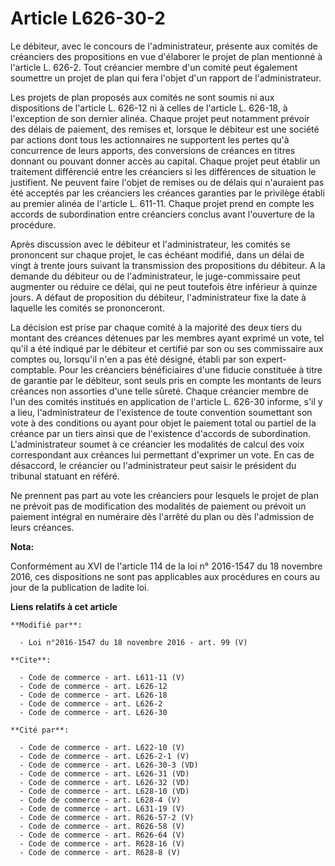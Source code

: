 # Article L626-30-2

Le débiteur, avec le concours de l'administrateur, présente aux comités de créanciers des propositions en vue d'élaborer le
projet de plan mentionné à l'article L. 626-2. Tout créancier membre d'un comité peut également soumettre un projet de plan
qui fera l'objet d'un rapport de l'administrateur. 

Les projets de plan proposés aux comités ne sont soumis ni aux dispositions de l'article L. 626-12 ni à celles de l'article
L. 626-18, à l'exception de son dernier alinéa. Chaque projet peut notamment prévoir des délais de paiement, des remises et,
lorsque le débiteur est une société par actions dont tous les actionnaires ne supportent les pertes qu'à concurrence de leurs
apports, des conversions de créances en titres donnant ou pouvant donner accès au capital. Chaque projet peut établir un
traitement différencié entre les créanciers si les différences de situation le justifient. Ne peuvent faire l'objet de
remises ou de délais qui n'auraient pas été acceptés par les créanciers les créances garanties par le privilège établi au
premier alinéa de l'article L. 611-11. Chaque projet prend en compte les accords de subordination entre créanciers conclus
avant l'ouverture de la procédure. 

Après discussion avec le débiteur et l'administrateur, les comités se prononcent sur chaque projet, le cas échéant modifié,
dans un délai de vingt à trente jours suivant la transmission des propositions du débiteur. A la demande du débiteur ou de
l'administrateur, le juge-commissaire peut augmenter ou réduire ce délai, qui ne peut toutefois être inférieur à quinze
jours. A défaut de proposition du débiteur, l'administrateur fixe la date à laquelle les comités se prononceront. 

La décision est prise par chaque comité à la majorité des deux tiers du montant des créances détenues par les membres ayant
exprimé un vote, tel qu'il a été indiqué par le débiteur et certifié par son ou ses commissaire aux comptes ou, lorsqu'il
n'en a pas été désigné, établi par son expert-comptable. Pour les créanciers bénéficiaires d'une fiducie constituée à titre
de garantie par le débiteur, sont seuls pris en compte les montants de leurs créances non assorties d'une telle sûreté.
Chaque créancier membre de l'un des comités institués en application de l'article L. 626-30 informe, s'il y a lieu,
l'administrateur de l'existence de toute convention soumettant son vote à des conditions ou ayant pour objet le paiement
total ou partiel de la créance par un tiers ainsi que de l'existence d'accords de subordination. L'administrateur soumet à ce
créancier les modalités de calcul des voix correspondant aux créances lui permettant d'exprimer un vote. En cas de désaccord,
le créancier ou l'administrateur peut saisir le président du tribunal statuant en référé. 

Ne prennent pas part au vote les créanciers pour lesquels le projet de plan ne prévoit pas de modification des modalités de
paiement ou prévoit un paiement intégral en numéraire dès l'arrêté du plan ou dès l'admission de leurs créances.

**Nota:**

Conformément au XVI de l'article 114 de la loi n° 2016-1547 du 18 novembre 2016, ces dispositions ne sont pas applicables aux
procédures en cours au jour de la publication de ladite loi.

**Liens relatifs à cet article**

	**Modifié par**:

	  - Loi n°2016-1547 du 18 novembre 2016 - art. 99 (V)

	**Cite**:

	  - Code de commerce - art. L611-11 (V)
	  - Code de commerce - art. L626-12
	  - Code de commerce - art. L626-18
	  - Code de commerce - art. L626-2
	  - Code de commerce - art. L626-30

	**Cité par**:

	  - Code de commerce - art. L622-10 (V)
	  - Code de commerce - art. L626-2-1 (V)
	  - Code de commerce - art. L626-30-3 (VD)
	  - Code de commerce - art. L626-31 (VD)
	  - Code de commerce - art. L626-32 (VD)
	  - Code de commerce - art. L628-10 (VD)
	  - Code de commerce - art. L628-4 (V)
	  - Code de commerce - art. L631-19 (V)
	  - Code de commerce - art. R626-57-2 (V)
	  - Code de commerce - art. R626-58 (V)
	  - Code de commerce - art. R626-64 (V)
	  - Code de commerce - art. R628-16 (V)
	  - Code de commerce - art. R628-8 (V)
